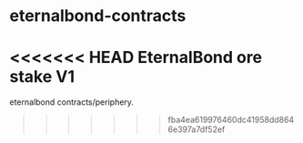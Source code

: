 # eternalbond-contracts
<<<<<<< HEAD
EternalBond ore stake V1
=======

eternalbond contracts/periphery.
>>>>>>> fba4ea619976460dc41958dd8646e397a7df52ef

